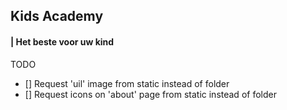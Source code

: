 ## Kids Academy

#### | Het beste voor uw kind

TODO

-   [] Request 'uil' image from static instead of folder
-   [] Request icons on 'about' page from static instead of folder
